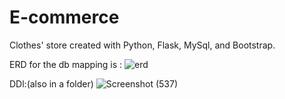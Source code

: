 # E-commerce
Clothes' store created with Python, Flask, MySql, and Bootstrap.


ERD for the db mapping is :
![erd](https://user-images.githubusercontent.com/60892608/142783668-30ab0074-2f60-405e-be20-5c1c674beacf.png)

DDl:(also in a folder)
![Screenshot (537)](https://user-images.githubusercontent.com/60892608/142783754-4587d41b-f19b-406a-ad70-0305b7fecf72.png)







